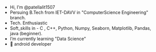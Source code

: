-    Hi, I’m @patellalit1507
-    Persuing B.Tech from IET-DAVV in "ComputerScience Engineering" branch.
-    Tech. Enthusiastic
-    Soft_skills in - C , C++, Python, Numpy, Seaborn, Matplotlib, Pandas, java (beginner).
-    I’m currently learning "Data Science"
- 📍 android developer

<!---
patellalit1507/patellalit1507 is a ✨ special ✨ repository because its `README.md` (this file) appears on your GitHub profile.
You can click the Preview link to take a look at your changes.
--->

